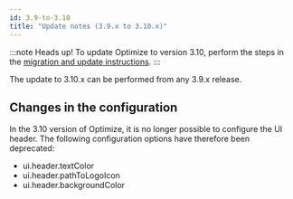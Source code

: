 ```yaml
---
id: 3.9-to-3.10
title: "Update notes (3.9.x to 3.10.x)"
---
```


:::note Heads up!
To update Optimize to version 3.10, perform the steps in the [migration and update instructions](./instructions.md).
:::

The update to 3.10.x can be performed from any 3.9.x release.

## Changes in the configuration

In the 3.10 version of Optimize, it is no longer possible to configure the UI header. The following
configuration options have therefore been deprecated:

- ui.header.textColor
- ui.header.pathToLogoIcon
- ui.header.backgroundColor
